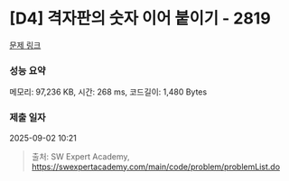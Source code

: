 # [D4] 격자판의 숫자 이어 붙이기 - 2819 

[문제 링크](https://swexpertacademy.com/main/code/problem/problemDetail.do?contestProbId=AV7I5fgqEogDFAXB) 

### 성능 요약

메모리: 97,236 KB, 시간: 268 ms, 코드길이: 1,480 Bytes

### 제출 일자

2025-09-02 10:21



> 출처: SW Expert Academy, https://swexpertacademy.com/main/code/problem/problemList.do